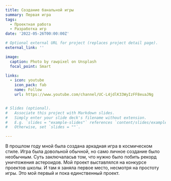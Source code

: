 ```yaml
---
title: Создание банальной игры
summary: Первая игра
tags:
  - Проектная работа
  - Разработка игр
date: '2022-05-26T00:00:00Z'

# Optional external URL for project (replaces project detail page).
external_link: ''

image:
  caption: Photo by rawpixel on Unsplash
  focal_point: Smart

links:
  - icon: youtube
    icon_pack: fab
    name: Follow
    url: https://www.youtube.com/channel/UC-L4jdlK33WyIzFF8euaJNg


# Slides (optional).
#   Associate this project with Markdown slides.
#   Simply enter your slide deck's filename without extension.
#   E.g. `slides = "example-slides"` references `content/slides/example-slides.md`.
#   Otherwise, set `slides = ""`.

---
```


В прошлом году мной была создана аркадная игра в космическом стиле. Игра была довольной обычной, но само личное создание было необычным. Суть заключаласьв том, что нужно было побить рекорд уничтожения астероидов. Мой проект выставлялся на конкурсе проектов школы. И там я заняла первое место, несмотря на простоту игры. Это мой первый и пока единственный проект.  

